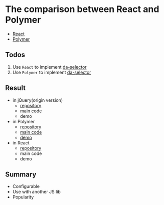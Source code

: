 The comparison between React and Polymer
======

- [React](https://facebook.github.io/react/)
- [Polymer](https://www.polymer-project.org/)

## Todos

1. Use `React` to implement [da-selector](./origin/da-selector.js)
2. Use `Polymer` to implement [da-selector](./origin/da-selector.js)

## Result

- in jQuery(origin version)
    - [repository](./origin)
    - [main code](./origin/da-selector.js)
    - demo
- in Polymer
    - [repository](./polymer)
    - [main code](./polymer/src/da-selector/index.html)
    - [demo](https://pages.git.autodesk.com/suj/react-vs-polymer/react-vs-polymer/polymer/build/es5-bundled)
- in React
    - [repository](./react)
    - main code
    - demo

## Summary

- Configurable
- Use with another JS lib 
- Popularity
